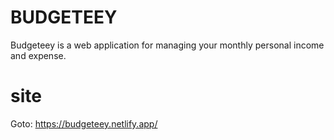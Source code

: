 # BUDGETEEY

Budgeteey is a web application for managing your monthly personal income and expense.

# site
Goto: https://budgeteey.netlify.app/
